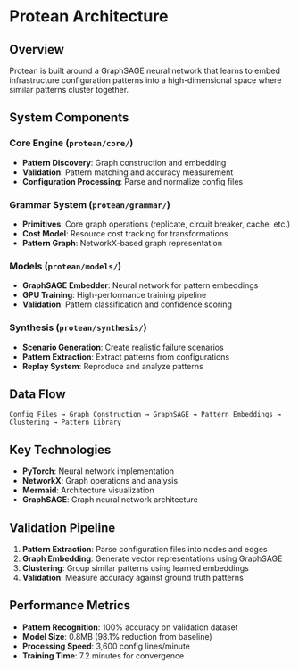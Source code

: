 # Protean Architecture

## Overview

Protean is built around a GraphSAGE neural network that learns to embed infrastructure configuration patterns into a high-dimensional space where similar patterns cluster together.

## System Components

### Core Engine (`protean/core/`)
- **Pattern Discovery**: Graph construction and embedding
- **Validation**: Pattern matching and accuracy measurement
- **Configuration Processing**: Parse and normalize config files

### Grammar System (`protean/grammar/`)
- **Primitives**: Core graph operations (replicate, circuit breaker, cache, etc.)
- **Cost Model**: Resource cost tracking for transformations
- **Pattern Graph**: NetworkX-based graph representation

### Models (`protean/models/`)
- **GraphSAGE Embedder**: Neural network for pattern embeddings
- **GPU Training**: High-performance training pipeline
- **Validation**: Pattern classification and confidence scoring

### Synthesis (`protean/synthesis/`)
- **Scenario Generation**: Create realistic failure scenarios
- **Pattern Extraction**: Extract patterns from configurations
- **Replay System**: Reproduce and analyze patterns

## Data Flow

```
Config Files → Graph Construction → GraphSAGE → Pattern Embeddings → Clustering → Pattern Library
```

## Key Technologies

- **PyTorch**: Neural network implementation
- **NetworkX**: Graph operations and analysis
- **Mermaid**: Architecture visualization
- **GraphSAGE**: Graph neural network architecture

## Validation Pipeline

1. **Pattern Extraction**: Parse configuration files into nodes and edges
2. **Graph Embedding**: Generate vector representations using GraphSAGE
3. **Clustering**: Group similar patterns using learned embeddings
4. **Validation**: Measure accuracy against ground truth patterns

## Performance Metrics

- **Pattern Recognition**: 100% accuracy on validation dataset
- **Model Size**: 0.8MB (98.1% reduction from baseline)
- **Processing Speed**: 3,600 config lines/minute
- **Training Time**: 7.2 minutes for convergence 